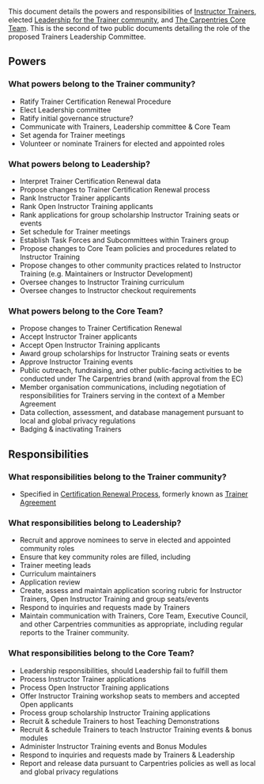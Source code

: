 This document details the powers and responsibilities of [Instructor Trainers](https://docs.carpentries.org/topic_folders/instructor_training/duties_agreement.html), elected [Leadership for the Trainer community](https://github.com/carpentries/trainers/blob/main/governance.md), and [The Carpentries Core Team](https://carpentries.org/team/). This is the second of two public documents detailing the role of the proposed Trainers Leadership Committee.

## Powers

### What powers belong to the Trainer community?
* Ratify Trainer Certification Renewal Procedure 
* Elect Leadership committee
* Ratify initial governance structure?
* Communicate with Trainers, Leadership committee & Core Team
* Set agenda for Trainer meetings
* Volunteer or nominate Trainers for elected and appointed roles

### What powers belong to Leadership?
* Interpret Trainer Certification Renewal data
* Propose changes to Trainer Certification Renewal process
* Rank Instructor Trainer applicants 
* Rank Open Instructor Training applicants 
* Rank applications for group scholarship Instructor Training seats or events
* Set schedule for Trainer meetings
* Establish Task Forces and Subcommittees within Trainers group
* Propose changes to Core Team policies and procedures related to Instructor Training
* Propose changes to other community practices related to Instructor Training (e.g. Maintainers or Instructor Development)
* Oversee changes to Instructor Training curriculum
* Oversee changes to Instructor checkout requirements

### What powers belong to the Core Team?
* Propose changes to Trainer Certification Renewal
* Accept Instructor Trainer applicants
* Accept Open Instructor Training applicants
* Award group scholarships for Instructor Training seats or events
* Approve Instructor Training events
* Public outreach, fundraising, and other public-facing activities to be conducted under The Carpentries brand (with approval from the EC)
* Member organisation communications, including negotiation of responsibilities for Trainers serving in the context of a Member Agreement
* Data collection, assessment, and database management pursuant to local and global privacy regulations
* Badging & inactivating Trainers

## Responsibilities

### What responsibilities belong to the Trainer community?
* Specified in [Certification Renewal Process](https://docs.carpentries.org/topic_folders/instructor_training/duties_agreement.html#certification-renewal-process), formerly known as [Trainer Agreement](https://github.com/carpentries/docs.carpentries.org/blob/11d31e22a52c1347d8eb36dad0298d266cdfa485/topic_folders/instructor_training/duties_agreement.md)

### What responsibilities belong to Leadership?
* Recruit and approve nominees to serve in elected and appointed community roles
* Ensure that key community roles are filled, including
* Trainer meeting leads
* Curriculum maintainers
* Application review 
* Create, assess and maintain application scoring rubric for Instructor Trainers, Open Instructor Training and group seats/events
* Respond to inquiries and requests made by Trainers
* Maintain communication with Trainers, Core Team, Executive Council, and other Carpentries communities as appropriate, including regular reports to the Trainer community.


### What responsibilities belong to the Core Team?
* Leadership responsibilities, should Leadership fail to fulfill them
* Process Instructor Trainer applications
* Process Open Instructor Training applications
* Offer Instructor Training workshop seats to members and accepted Open applicants
* Process group scholarship Instructor Training applications
* Recruit & schedule Trainers to host Teaching Demonstrations
* Recruit & schedule Trainers to teach Instructor Training events & bonus modules
* Administer Instructor Training events and Bonus Modules
* Respond to inquiries and requests made by Trainers & Leadership
* Report and release data pursuant to Carpentries policies as well as local and global privacy regulations
